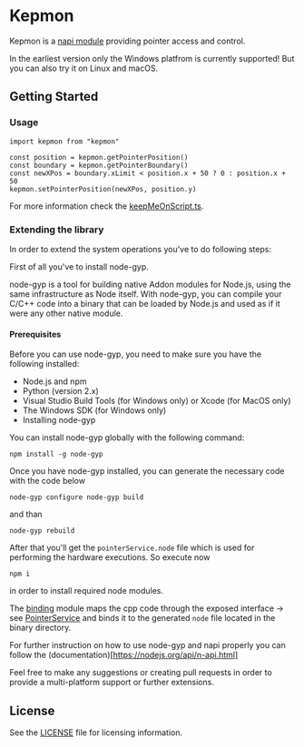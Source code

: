 # Kepmon

Kepmon is a [napi module](https://www.npmjs.com/package/node-addon-api) providing pointer access and control.

In the earliest version only the Windows platfrom is currently supported! But you can also try it on Linux and macOS. 

## Getting Started

### Usage

```nodejs
import kepmon from "kepmon"

const position = kepmon.getPointerPosition()
const boundary = kepmon.getPointerBoundary()
const newXPos = boundary.xLimit < position.x + 50 ? 0 : position.x + 50  
kepmon.setPointerPosition(newXPos, position.y)

```
For more information check the [keepMeOnScript.ts](./src/keepMeOnScript.ts).

### Extending the library

In order to extend the system operations you've to do following steps:

First of all you've to install node-gyp.

node-gyp is a tool for building native Addon modules for Node.js, using the same infrastructure as Node itself. With node-gyp, you can compile your C/C++ code into a binary that can be loaded by Node.js and used as if it were any other native module.

#### Prerequisites
Before you can use node-gyp, you need to make sure you have the following installed:

- Node.js and npm
- Python (version 2.x)
- Visual Studio Build Tools (for Windows only) or Xcode (for MacOS only)
- The Windows SDK (for Windows only)
- Installing node-gyp

You can install node-gyp globally with the following command:

`
npm install -g node-gyp
`

Once you have node-gyp installed, you can generate the necessary code with the code below

`
node-gyp configure
node-gyp build
`

and than

`
node-gyp rebuild
`

After that you'll get the `pointerService.node` file which is used for performing the hardware executions.
So execute now 

`npm i`

in order to install required node modules. 

The [binding](node_modules/bindings/README.md) module maps the cpp code through the exposed interface -> see [PointerService](src/pointer/pointerService.ts)
and binds it to the generated `node` file located in the binary directory. 

For further instruction on how to use node-gyp and napi properly you can follow the (documentation)[https://nodejs.org/api/n-api.html] 

Feel free to make any suggestions or creating pull requests in order to provide a multi-platform support or further extensions.

## License

See the [LICENSE](./LICENSE) file for licensing information.
